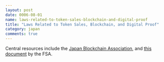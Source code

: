 ```yaml
---
layout: post
date: 0006-08-01
name: laws-related-to-token-sales-blockchain-and-digital-proof
title: "Laws Related to Token Sales, Blockchain, and Digital Proof"
category: japan
comments: true
---
```


Central resources include the [Japan Blockchain Association](jba-web.jp), and [this document](http://www.fsa.go.jp/policy/virtual_currency/07.pdf) by the FSA.
